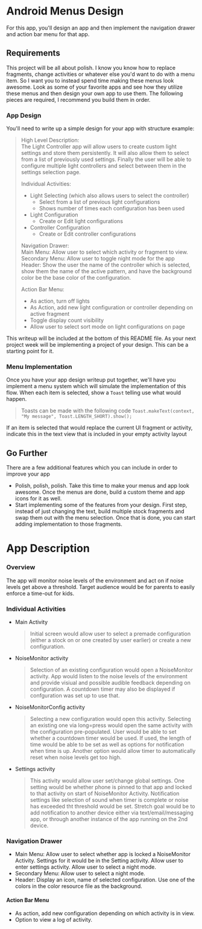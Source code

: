 # Android Menus Design

For this app, you'll design an app and then implement the navigation drawer and action bar menu for that app.

## Requirements

This project will be all about polish. I know you know how to replace fragments, change activities or whatever else you'd want to do with a menu item. So I want you to instead spend time making these menus look awesome. Look as some of your favorite apps and see how they utilize these menus and then design your own app to use them.
The following pieces are required, I recommend you build them in order.

### App Design
You'll need to write up a simple design for your app with structure example:

>High Level Description:  
>The Light Controller app will allow users to create custom light settings and store them persistently. It will also allow them to select from a list of previously used settings. Finally the user will be able to configure multiple light controllers and select between them in the settings selection page.  
>
>Individual Activities:
>- Light Selecting (which also allows users to select the controller)
>	- Select from a list of previous light configurations
>	- Shows number of times each configuration has been used
>- Light Configuration
>	- Create or Edit light configurations
>- Controller Configuration
>	- Create or Edit controller configurations
>
>Navigation Drawer:  
>Main Menu: Allow user to select which activity or fragment to view.  
>Secondary Menu: Allow user to toggle night mode for the app  
>Header: Show the user the name of the controller which is selected, show them the name of the active pattern, and have the background color be the base color of the configuration.  
>
>Action Bar Menu:
>- As action, turn off lights
>- As Action, add new light configuration or controller depending on active fragment
>- Toggle display count visibility
>- Allow user to select sort mode on light configurations on page


This writeup will be included at the bottom of this README file. As your next project week will be implementing a project of your design. This can be a starting point for it.

### Menu Implementation
Once you have your app design writeup put together, we'll have you implement a menu system which will simulate the implementation of this flow.
When each item is selected, show a `Toast` telling use what would happen.
> Toasts can be made with the following code `Toast.makeText(context, "My message", Toast.LENGTH_SHORT).show();`

If an item is selected that would replace the current UI fragment or activity, indicate this in the text view that is included in your empty activity layout

## Go Further

There are a few additional features which you can include in order to improve your app

* Polish, polish, polish. Take this time to make your menus and app look awesome. Once the menus are done, build a custom theme and app icons for it as well.
* Start implementing some of the features from your design. First step, instead of just changing the text, build multiple stock fragments and swap them out with the menu selection. Once that is done, you can start adding implementation to those fragments.


# App Description

### Overview
   The app will monitor noise levels of the environment and act on if noise levels get above a threshold.  Target audience would be for parents to easily enforce a time-out for kids.

### Individual Activities
 * Main Activity

    >Initial screen would allow user to select a premade configuration (either a stock on or one created by user earlier) or create a new configuration.

* NoiseMonitor activity

    >Selection of an existing configuration would open a NoiseMonitor activity.  App would    listen to the noise levels of the environment and provide visiual and possible audible feedback depending on configuration.  A countdown timer may also be displayed if confguration was set up to use that.

*   NoiseMonitorConfig activity

    >Selecting a new configuration would open this activity.  Selecting an existing one via long=press would open the same activity with the configuration pre-populated.  User would be able to set whether a countdown timer would be used.  If used, the length of time would be able to be set as well as options for notification when time is up.  Another option would allow timer to automatically reset when noise levels get too high.

*   Settings activity

    >This activity would allow user set/change global settings.  One setting would be whether phone is pinned to that app and locked to that activity on start of NoiseMonitor Activity.  Notification settings like selection of sound when timer is complete or noise has exceeded tht threshold would be set. Stretch goal would be to add notification to another device either via text/email/messaging app, or through another instance of the app running on the 2nd device.
    
### Navigation Drawer

*   Main Menu: Allow user to select whether app is locked a NoiseMonitor Activity.  Settings for it would be in the Setting activity.  Allow user to enter settings activity.  Allow user to select a night mode.
*   Secondary Menu:  Allow user to select a night mode.
*   Header: Display an icon, name of selected configuration.  Use one of the colors in the color resource file as the background.

#### Action Bar Menu

*   As action, add new configuration depending on which activity is in view.
*   Option to view a log of activity.